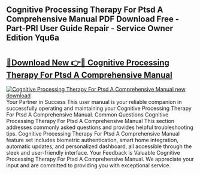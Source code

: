 ## Cognitive Processing Therapy For Ptsd A Comprehensive Manual PDF Download Free - Part-PRI User Guide Repair - Service Owner Edition Yqu6a

# <h2><a href="http://bc33133.oget.top/?id=Cognitive+Processing+Therapy+For+Ptsd+A+Comprehensive+Manual">🔗Download New 👉🔴 Cognitive Processing Therapy For Ptsd A Comprehensive Manual</a></h2>

[![Cognitive Processing Therapy For Ptsd A Comprehensive Manual new download](https://i.imgur.com/5g1atiW.png)](http://bc33133.oget.top/?id=Cognitive+Processing+Therapy+For+Ptsd+A+Comprehensive+Manual)
Your Partner in Success This user manual is your reliable companion in successfully operating and maintaining your Cognitive Processing Therapy For Ptsd A Comprehensive Manual. Common Questions Cognitive Processing Therapy For Ptsd A Comprehensive Manual This section addresses commonly asked questions and provides helpful troubleshooting tips. Cognitive Processing Therapy For Ptsd A Comprehensive Manual feature set includes biometric authentication, smart home integration, automatic updates, and personalized dashboard, all accessible through the sleek and user-friendly interface. Your Feedback is Valuable Cognitive Processing Therapy For Ptsd A Comprehensive Manual. We appreciate your input and are committed to providing you with exceptional service.
